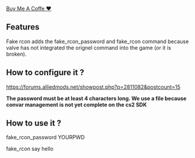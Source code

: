 [Buy Me A Coffe ♥︎](https://www.buymeacoffee.com/kriax)

## Features

Fake rcon adds the fake_rcon_password and fake_rcon command because valve has not integrated the orignel command into the game (or it is broken).

## How to configure it ?
https://forums.alliedmods.net/showpost.php?p=2811082&postcount=15

**The password must be at least 4 characters long. We use a file because convar management is not yet complete on the cs2 SDK**

## How to use it ?
fake_rcon_password YOURPWD

fake_rcon say hello
